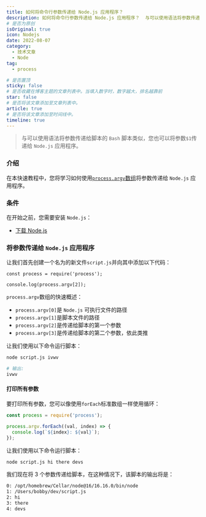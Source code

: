 ```yaml
---
title: 如何将命令行参数传递给 Node.js 应用程序？
description: 如何将命令行参数传递给 Node.js 应用程序？  与可以使用语法将参数传递给脚本的 `Bash` 脚本类似，您也可以将参数`$1`传递给 `Node.js` 应用程序。
# 是否为原创
isOriginal: true
icon: Nodejs
date: 2022-08-07
category:
  - 技术文章
  - Node
tag:
  - process

# 是否置顶
sticky: false
# 是否收藏在博客主题的文章列表中。当填入数字时，数字越大，排名越靠前
star: false
# 是否将该文章添加至文章列表中。
article: true
# 是否将该文章添加至时间线中。
timeline: true
---
```

<CountView></CountView>


> 与可以使用语法将参数传递给脚本的 `Bash` 脚本类似，您也可以将参数`$1`传递给 `Node.js` 应用程序。


<!-- more -->


### 介绍



在本快速教程中，您将学习如何使用[`process.argv`数组](https://nodejs.org/docs/latest/api/process.html#process_process_argv)将参数传递给 `Node.js` 应用程序。

### 条件

在开始之前，您需要安装 `Node.js`：

- [下载 Node.js](https://nodejs.org/en/download/)

### 将参数传递给 `Node.js` 应用程序

让我们首先创建一个名为的新文件`script.js`并向其中添加以下代码：

```
const process = require('process');

console.log(process.argv[2]);
```

`process.argv`数组的快速概述：

- `process.argv[0]`是 `Node.js` 可执行文件的路径
- `process.argv[1]`是脚本文件的路径
- `process.argv[2]`是传递给脚本的第一个参数
- `process.argv[3]`是传递给脚本的第二个参数，依此类推

让我们使用以下命令运行脚本：

```sh
node script.js ivwv

# 输出:
ivwv
```

#### 打印所有参数

要打印所有参数，您可以像使用`forEach`标准数组一样使用循环：

```js
const process = require('process');

process.argv.forEach((val, index) => {
  console.log(`${index}: ${val}`);
});
```

让我们使用以下命令运行脚本：

```sh
node script.js hi there devs
```

我们现在将 3 个参数传递给脚本，在这种情况下，该脚本的输出将是：

```sh
0: /opt/homebrew/Cellar/node@16/16.16.0/bin/node
1: /Users/bobby/dev/script.js
2: hi
3: there
4: devs
```